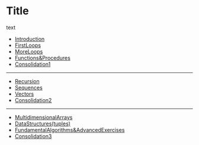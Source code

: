 # Title

text

  - [Introduction](https://github.com/dumitrux/PRO1-jutge-FIB/tree/master/P1-Introduction)
  - [FirstLoops](https://github.com/dumitrux/PRO1-jutge-FIB/tree/master/P2-FirstLoops) 
  - [MoreLoops](https://github.com/dumitrux/PRO1-jutge-FIB/tree/master/P3-MoreLoops)
  - [Functions&Procedures](https://github.com/dumitrux/PRO1-jutge-FIB/tree/master/P4-Functions%26Procedures)
  - [Consolidation1](https://github.com/dumitrux/PRO1-jutge-FIB/tree/master/Consolidation1)
  ----------------------------------------------------------------------------------------------------
  -  [Recursion](https://github.com/dumitrux/PRO1-jutge-FIB/tree/master/P5-Recursion)
  -  [Sequences](https://github.com/dumitrux/PRO1-jutge-FIB/tree/master/P6-Sequences)
  -  [Vectors](https://github.com/dumitrux/PRO1-jutge-FIB/tree/master/P7-Vectors)
  -  [Consolidation2](https://github.com/dumitrux/PRO1-jutge-FIB/tree/master/Consolidation2)
  ----------------------------------------------------------------------------------------------------
  -  [MultidimensionalArrays](https://github.com/dumitrux/PRO1-jutge-FIB/tree/master/P8-MultidimensionalArrays)
  -  [DataStructures(tuples)](https://github.com/dumitrux/PRO1-jutge-FIB/tree/master/P9-DataStructures(tuples))
  - [FundamentalAlgorithms&AdvancedExercises](https://github.com/dumitrux/PRO1-jutge-FIB/tree/master/P10-FundamentalAlgorithms%26AdvancedExercises)
  - [Consolidation3](https://github.com/dumitrux/PRO1-jutge-FIB/tree/master/Consolidation3)
